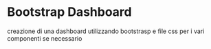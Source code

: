 # Bootstrap Dashboard

creazione di una dashboard utilizzando bootstrasp e file css per i vari componenti se necessario 